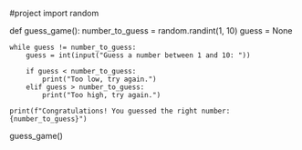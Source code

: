 #project
import random

def guess_game():
    number_to_guess = random.randint(1, 10)
    guess = None

    while guess != number_to_guess:
        guess = int(input("Guess a number between 1 and 10: "))

        if guess < number_to_guess:
            print("Too low, try again.")
        elif guess > number_to_guess:
            print("Too high, try again.")

    print(f"Congratulations! You guessed the right number: {number_to_guess}")

guess_game()
